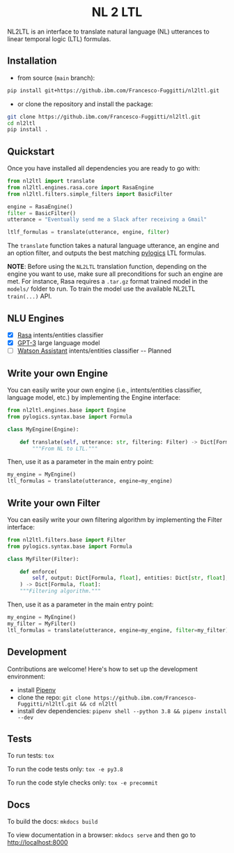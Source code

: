 <h1 align="center">
  <b>NL 2 LTL</b>
</h1>

NL2LTL is an interface to translate natural language (NL) utterances to
linear temporal logic (LTL) formulas.

## Installation
- from source (`main` branch):
```bash
pip install git+https://github.ibm.com/Francesco-Fuggitti/nl2ltl.git
```
- or clone the repository and install the package:
```bash
git clone https://github.ibm.com/Francesco-Fuggitti/nl2ltl.git
cd nl2ltl
pip install .
```

## Quickstart
Once you have installed all dependencies you are ready to go with:
```python
from nl2ltl import translate
from nl2ltl.engines.rasa.core import RasaEngine
from nl2ltl.filters.simple_filters import BasicFilter

engine = RasaEngine()
filter = BasicFilter()
utterance = "Eventually send me a Slack after receiving a Gmail"

ltlf_formulas = translate(utterance, engine, filter)
```

The `translate` function takes a natural language utterance, an engine and an
option filter, and outputs the best matching 
[pylogics](https://github.com/whitemech/pylogics) LTL formulas. 


**NOTE**: Before using the `NL2LTL` translation function, depending on the 
engine you want to use, make sure all preconditions for such an engine are met.
For instance, Rasa requires a `.tar.gz` format trained model in the 
`models/` folder to run. To train the model use the available NL2LTL `train(...)` API.

## NLU Engines
- [x] [Rasa](https://rasa.com/) intents/entities classifier
- [x] [GPT-3](https://openai.com/api/) large language model
- [ ] [Watson Assistant](https://www.ibm.com/products/watson-assistant) intents/entities classifier -- Planned

## Write your own Engine
You can easily write your own engine (i.e., intents/entities classifier, 
language model, etc.) by implementing the Engine interface:

```python
from nl2ltl.engines.base import Engine
from pylogics.syntax.base import Formula

class MyEngine(Engine):

    def translate(self, utterance: str, filtering: Filter) -> Dict[Formula, float]:
        """From NL to LTL."""
```

Then, use it as a parameter in the main entry point:
```python
my_engine = MyEngine()
ltl_formulas = translate(utterance, engine=my_engine)
```

## Write your own Filter
You can easily write your own filtering algorithm by implementing 
the Filter interface:

```python
from nl2ltl.filters.base import Filter
from pylogics.syntax.base import Formula

class MyFilter(Filter):

    def enforce(
        self, output: Dict[Formula, float], entities: Dict[str, float], **kwargs
    ) -> Dict[Formula, float]:
    """Filtering algorithm."""
```

Then, use it as a parameter in the main entry point:
```python
my_engine = MyEngine()
my_filter = MyFilter()
ltl_formulas = translate(utterance, engine=my_engine, filter=my_filter)
```

## Development

Contributions are welcome! Here's how to set up the development environment:
- install [Pipenv](https://pipenv-fork.readthedocs.io/en/latest/)
- clone the repo: `git clone https://github.ibm.com/Francesco-Fuggitti/nl2ltl.git && cd nl2ltl`
- install dev dependencies: `pipenv shell --python 3.8 && pipenv install --dev`

## Tests

To run tests: `tox`

To run the code tests only: `tox -e py3.8`

To run the code style checks only: `tox -e precommit`

## Docs

To build the docs: `mkdocs build`

To view documentation in a browser: `mkdocs serve`
and then go to [http://localhost:8000](http://localhost:8000)

